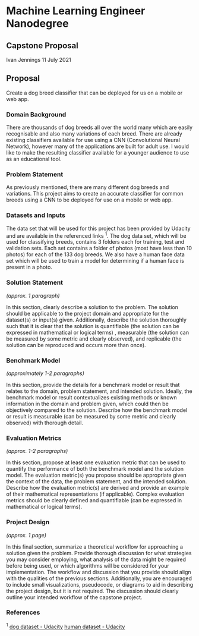 # Machine Learning Engineer Nanodegree
## Capstone Proposal
Ivan Jennings 
11 July 2021

## Proposal
Create a dog breed classifier that can be deployed for us on a mobile or web app.

### Domain Background
There are thousands of dog breeds all over the world many which are easily recognisable and also many variations of each breed. There are already existing classifiers available for use using a CNN (Convolutional Neural Network), however many of the applications are built for adult use. I would like to make the resulting classifier available for a younger audience to use as an educational tool.

### Problem Statement
As previously mentioned, there are many different dog breeds and variations. This project aims to create an accurate classifier for common breeds using a CNN to be deployed for use on a mobile or web app.

### Datasets and Inputs
The data set that will be used for this project has been provided by Udacity and are available in the referenced links <sup>1</sup>. The dog data set, which will be used for classifying breeds, contains 3 folders each for training, test and validation sets. Each set contains a folder of photos (most have less than 10 photos) for each of the 133 dog breeds. We also have a human face data set which will be used to train a model for determining if a human face is present in a photo.

### Solution Statement
_(approx. 1 paragraph)_

In this section, clearly describe a solution to the problem. The solution should be applicable to the project domain and appropriate for the dataset(s) or input(s) given. Additionally, describe the solution thoroughly such that it is clear that the solution is quantifiable (the solution can be expressed in mathematical or logical terms) , measurable (the solution can be measured by some metric and clearly observed), and replicable (the solution can be reproduced and occurs more than once).

### Benchmark Model
_(approximately 1-2 paragraphs)_

In this section, provide the details for a benchmark model or result that relates to the domain, problem statement, and intended solution. Ideally, the benchmark model or result contextualizes existing methods or known information in the domain and problem given, which could then be objectively compared to the solution. Describe how the benchmark model or result is measurable (can be measured by some metric and clearly observed) with thorough detail.

### Evaluation Metrics
_(approx. 1-2 paragraphs)_

In this section, propose at least one evaluation metric that can be used to quantify the performance of both the benchmark model and the solution model. The evaluation metric(s) you propose should be appropriate given the context of the data, the problem statement, and the intended solution. Describe how the evaluation metric(s) are derived and provide an example of their mathematical representations (if applicable). Complex evaluation metrics should be clearly defined and quantifiable (can be expressed in mathematical or logical terms).

### Project Design
_(approx. 1 page)_

In this final section, summarize a theoretical workflow for approaching a solution given the problem. Provide thorough discussion for what strategies you may consider employing, what analysis of the data might be required before being used, or which algorithms will be considered for your implementation. The workflow and discussion that you provide should align with the qualities of the previous sections. Additionally, you are encouraged to include small visualizations, pseudocode, or diagrams to aid in describing the project design, but it is not required. The discussion should clearly outline your intended workflow of the capstone project.


### References
<sup>1</sup>
[dog dataset - Udacity](https://s3-us-west-1.amazonaws.com/udacity-aind/dog-project/dogImages.zip)
[human dataset - Udacity](http://vis-www.cs.umass.edu/lfw/lfw.tgz)